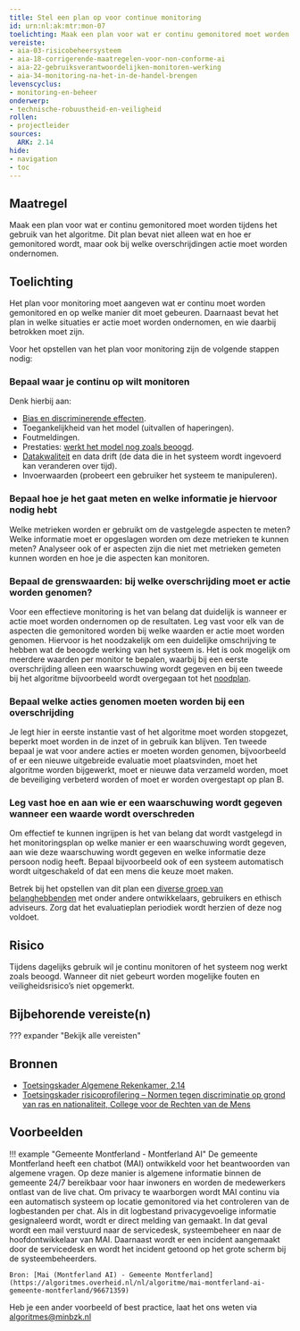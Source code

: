 ```yaml
---
title: Stel een plan op voor continue monitoring
id: urn:nl:ak:mtr:mon-07
toelichting: Maak een plan voor wat er continu gemonitored moet worden tijdens het gebruik van het algoritme. Dit plan bevat niet alleen wat en hoe er gemonitored wordt, maar ook bij welke overschrijdingen actie moet worden ondernomen.
vereiste:
- aia-03-risicobeheersysteem
- aia-18-corrigerende-maatregelen-voor-non-conforme-ai
- aia-22-gebruiksverantwoordelijken-monitoren-werking
- aia-34-monitoring-na-het-in-de-handel-brengen
levenscyclus:
- monitoring-en-beheer
onderwerp:
- technische-robuustheid-en-veiligheid
rollen:
- projectleider
sources:
  ARK: 2.14
hide:
- navigation
- toc
---
```


<!-- tags -->

## Maatregel
Maak een plan voor wat er continu gemonitored moet worden tijdens het gebruik van het algoritme. Dit plan bevat niet alleen wat en hoe er gemonitored wordt, maar ook bij welke overschrijdingen actie moet worden ondernomen.

## Toelichting
Het plan voor monitoring moet aangeven wat er continu moet worden gemonitored en op welke manier dit moet gebeuren.
Daarnaast bevat het plan in welke situaties er actie moet worden ondernomen, en wie daarbij betrokken moet zijn.

Voor het opstellen van het plan voor monitoring zijn de volgende stappen nodig:

### Bepaal waar je continu op wilt monitoren
Denk hierbij aan:

- [Bias en discriminerende effecten](5-ver-03-biasanalyse.md).
- Toegankelijkheid van het model (uitvallen of haperingen).
- Foutmeldingen.
- Prestaties: [werkt het model nog zoals beoogd](5-ver-01-functioneren-in-lijn-met-doeleinden.md).
- [Datakwaliteit](3-dat-01-datakwaliteit.md) en data drift (de data die in het systeem wordt ingevoerd kan veranderen over tijd).
- Invoerwaarden (probeert een gebruiker het systeem te manipuleren).

### Bepaal hoe je het gaat meten en welke informatie je hiervoor nodig hebt
Welke metrieken worden er gebruikt om de vastgelegde aspecten te meten?
Welke informatie moet er opgeslagen worden om deze metrieken te kunnen meten? Analyseer ook of er aspecten zijn die niet met metrieken gemeten kunnen worden en hoe je die aspecten kan monitoren.

### Bepaal de grenswaarden: bij welke overschrijding moet er actie worden genomen?
Voor een effectieve monitoring is het van belang dat duidelijk is wanneer er actie moet worden ondernomen op de resultaten. Leg vast voor elk van de aspecten die gemonitored worden bij welke waarden er actie moet worden genomen. Hiervoor is het noodzakelijk om een duidelijke omschrijving te hebben wat de beoogde werking van het systeem is. Het is ook mogelijk om meerdere waarden per monitor te bepalen, waarbij bij een eerste overschrijding alleen een waarschuwing wordt gegeven en bij een tweede bij het algoritme bijvoorbeeld wordt overgegaan tot het [noodplan](4-owk-02-stopzetten-gebruik.md).

### Bepaal welke acties genomen moeten worden bij een overschrijding
Je legt hier in eerste instantie vast of het algoritme moet worden stopgezet, beperkt moet worden in de inzet of in gebruik kan blijven. Ten tweede bepaal je wat voor andere acties er moeten worden genomen, bijvoorbeeld of er een nieuwe uitgebreide evaluatie moet plaatsvinden, moet het algoritme worden bijgewerkt, moet er nieuwe data verzameld worden, moet de beveiliging verbeterd worden of moet er worden overgestapt op plan B.

### Leg vast hoe en aan wie er een waarschuwing wordt gegeven wanneer een waarde wordt overschreden
Om effectief te kunnen ingrijpen is het van belang dat wordt vastgelegd in het monitoringsplan op welke manier er een waarschuwing wordt gegeven, aan wie deze waarschuwing wordt gegeven en welke informatie deze persoon nodig heeft. Bepaal bijvoorbeeld ook of een systeem automatisch wordt uitgeschakeld of dat een mens die keuze moet maken.

Betrek bij het opstellen van dit plan een [diverse groep van belanghebbenden](1-pba-04-betrek-belanghebbenden.md) met onder andere ontwikkelaars, gebruikers en ethisch adviseurs. Zorg dat het evaluatieplan periodiek wordt herzien of deze nog voldoet.

## Risico
Tijdens dagelijks gebruik wil je continu monitoren of het systeem nog werkt zoals beoogd. Wanneer dit niet gebeurt worden mogelijke fouten en veiligheidsrisico’s niet opgemerkt.

## Bijbehorende vereiste(n)

??? expander "Bekijk alle vereisten"
	<!-- list_vereisten_on_maatregelen_page -->

## Bronnen
- [Toetsingskader Algemene Rekenkamer, 2.14](https://www.rekenkamer.nl/onderwerpen/algoritmes/documenten/publicaties/2024/05/15/het-toetsingskader-aan-de-slag)
- [Toetsingskader risicoprofilering – Normen tegen discriminatie op grond van ras en nationaliteit, College voor de Rechten van de Mens](https://publicaties.mensenrechten.nl/publicatie/4093c026-ae41-4c1d-aa78-4ce0e205b5de)

## Voorbeelden

!!! example "Gemeente Montferland - Montferland AI"
	De gemeente Montferland heeft een chatbot (MAI) ontwikkeld voor het beantwoorden van algemene vragen. Op deze manier is algemene informatie binnen de gemeente 24/7 bereikbaar voor haar inwoners en worden de medewerkers ontlast van de live chat. Om privacy te waarborgen wordt MAI continu via een automatisch systeem op locatie gemonitored via het controleren van de logbestanden per chat. Als in dit logbestand privacygevoelige informatie gesignaleerd wordt, wordt er direct melding van gemaakt. In dat geval wordt een mail verstuurd naar de servicedesk, systeembeheer en naar de hoofdontwikkelaar van MAI. Daarnaast wordt er een incident aangemaakt door de servicedesk en wordt het incident getoond op het grote scherm bij de systeembeheerders.

	Bron: [Mai (Montferland AI) - Gemeente Montferland](https://algoritmes.overheid.nl/nl/algoritme/mai-montferland-ai-gemeente-montferland/96671359)

Heb je een ander voorbeeld of best practice, laat het ons weten via [algoritmes@minbzk.nl](mailto:algoritmes@minbzk.nl)  
